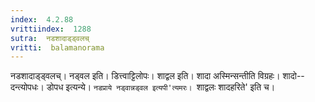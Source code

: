 ```yaml
---
index:  4.2.88
vrittiindex:  1288
sutra:  नडशादाड्ड्वलच्
vritti:  balamanorama 
---
```


नडशादाड्ड्वलच्। नड्वल इति। डित्त्वाट्टिलोपः। शाद्वल इति। शादा अस्मिन्सन्तीति विग्रहः। शादो--दन्त्योपधः। डोपध इत्यन्ये। `नडप्राये नड्वान्नड्वल इत्यपी'त्यमरः। `शाद्वलः शादहरिते' इति च।

